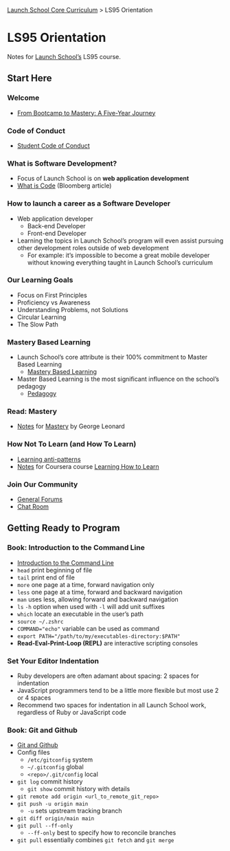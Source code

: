 [Launch School Core Curriculum][readme] >
LS95 Orientation

# LS95 Orientation

Notes for [Launch School’s][launch-school] LS95 course.

## Start Here

### Welcome

- [From Bootcamp to Mastery: A Five-Year Journey][bootcamp-to-mastery]

### Code of Conduct

- [Student Code of Conduct][code-of-conduct]

### What is Software Development?

- Focus of Launch School is on **web application development**
- [What is Code][what-is-code] (Bloomberg article)

### How to launch a career as a Software Developer

- Web application developer
  - Back-end Developer
  - Front-end Developer
- Learning the topics in Launch School’s program will even assist pursuing other development roles outside of web development
  - For example: it’s impossible to become a great mobile developer without knowing everything taught in Launch School’s curriculum

### Our Learning Goals

- Focus on First Principles
- Proficiency vs Awareness
- Understanding Problems, not Solutions
- Circular Learning
- The Slow Path

### Mastery Based Learning

- Launch School’s core attribute is their 100% commitment to Master Based Learning
  - [Mastery Based Learning][mastery-based-learning]
- Master Based Learning is the most significant influence on the school’s pedagogy
  - [Pedagogy][pedagogy]

### Read: Mastery

- [Notes][mastery-notes] for [Mastery][mastery-amazon] by George Leonard

### How Not To Learn (and How To Learn)

- [Learning anti-patterns][anti-patterns]
- [Notes][how-to-learn-notes] for Coursera course [Learning How to Learn][how-to-learn-course]

### Join Our Community

- [General Forums][forums]
- [Chat Room][chat]

## Getting Ready to Program

### Book: Introduction to the Command Line

- [Introduction to the Command Line][cli-intro]
- `head` print beginning of file
- `tail` print end of file
- `more` one page at a time, forward navigation only
- `less` one page at a time, forward and backward navigation
- `man` uses less, allowing forward and backward navigation
- `ls` `-h` option when used with `-l` will add unit suffixes
- `which` locate an executable in the user’s path
- `source ~/.zshrc`
- `COMMAND="echo"` variable can be used as command
- `export PATH="/path/to/my/executables-directory:$PATH"`
- **Read-Eval-Print-Loop (REPL)** are interactive scripting consoles

### Set Your Editor Indentation

- Ruby developers are often adamant about spacing: 2 spaces for indentation
- JavaScript programmers tend to be a little more flexible but most use 2 or 4 spaces
- Recommend two spaces for indentation in all Launch School work, regardless of Ruby or JavaScript code

### Book: Git and Github

- [Git and Github][git]
- Config files
  - `/etc/gitconfig` system
  - `~/.gitconfig` global
  - `<repo>/.git/config` local
- `git log` commit history
  - `git show` commit history with details
- `git remote add origin <url_to_remote_git_repo>`
- `git push -u origin main`
  - `-u` sets upstream tracking branch
- `git diff origin/main main`
- `git pull --ff-only`
  - `--ff-only` best to specify how to reconcile branches
- `git pull` essentially combines `git fetch` and `git merge`

[mastery-notes]: mastery/mastery-notes.md
[how-to-learn-notes]: learning_how_to_learn/learning-how-to-learn-notes.md
[readme]: /README.md
[anti-patterns]: https://www.launchschool.com/blog/webinar-learning-to-code-anti-patterns
[bootcamp-to-mastery]: https://medium.com/launch-school/from-bootcamp-to-mastery-a-five-year-journey-8b1bce8f2cd
[chat]: https://launchschool.com/chat
[cli-intro]: https://launchschool.com/books/command_line
[code-of-conduct]: https://launchschool.com/code_of_conduct
[forums]: https://launchschool.com/forum
[git]: https://launchschool.com/books/git
[how-to-learn-course]: https://www.coursera.org/learn/learning-how-to-learn
[launch-school]: https://launchschool.com
[mastery-amazon]: https://www.amazon.com/Mastery-Keys-Success-Long-Term-Fulfillment/dp/0452267560
[mastery-based-learning]: https://launchschool.com/mastery
[pedagogy]: https://launchschool.com/pedagogy
[what-is-code]: https://www.bloomberg.com/graphics/2015-paul-ford-what-is-code
